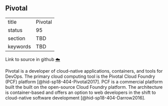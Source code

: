 ## Pivotal


|          |         |
| -------- | ------- |
| title    | Pivotal |
| status   | 95      |
| section  | TBD     |
| keywords | TBD     |

Link to source in github [:cloud:](https://github.com/cloudmesh/technologies/blob/master/chapters/incomming/abstract-pivotal.md)



Pivotal is a developer of cloud-native applications, containers, and
tools for DevOps. The primary cloud computing tool is the Pivotal Cloud
Foundry (PCF) platform [@hid-sp18-404-Pivotal2017]. PCF is a commercial
platform built the built on the open-source Cloud Foundry platform. The
architecture is container-based and offers an option to web developers
in the shift to cloud-native software
development [@hid-sp18-404-Darrow2016].
